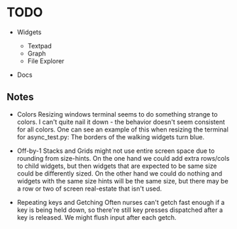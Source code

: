 TODO
====
* Widgets
    * Textpad
    * Graph
    * File Explorer

* Docs

Notes
-----
* Colors
    Resizing windows terminal seems to do something strange to colors.  I can't quite nail it down - the behavior doesn't seem consistent for all colors.
    One can see an example of this when resizing the terminal for async_test.py:  The borders of the walking widgets turn blue.

* Off-by-1
    Stacks and Grids might not use entire screen space due to rounding from size-hints.  On the one hand we could add extra rows/cols to child widgets, but then
    widgets that are expected to be same size could be differently sized.  On the other hand we could do nothing and widgets with the same size hints will be the same size, but there may be a row or two of screen real-estate that isn't used.

* Repeating keys and Getching
    Often nurses can't getch fast enough if a key is being held down, so there're still key presses dispatched after a key is released.  We might flush input after
    each getch.